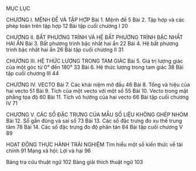 MỤC LỤC

CHƯƠNG I. MỆNH ĐỀ VÀ TẬP HỢP
Bài 1. Mệnh đề                                5
Bài 2. Tập hợp và các phép toán 
       trên tập hợp                          12
Bài tập cuối chương I                        20

CHƯƠNG II. BẤT PHƯƠNG TRÌNH 
VÀ HỆ BẤT PHƯƠNG TRÌNH 
BẬC NHẤT HAI ẨN
Bài 3. Bất phương trình bậc nhất 
       hai ẩn                                22
Bài 4. Hệ bất phương trình bậc nhất 
       hai ẩn                                26
Bài tập cuối chương II                       31

CHƯƠNG III. HỆ THỨC LƯỢNG 
TRONG TAM GIÁC
Bài 5. Giá trị lượng giác của một 
       góc từ 0° đến 180°                    33
Bài 6. Hệ thức lượng trong tam giác          38
Bài tập cuối chương III                      44

CHƯƠNG IV. VECTO
Bài 7. Các khái niệm mở đầu                  46
Bài 8. Tổng và hiệu của hai vecto            51
Bài 9. Tích của một vecto với một số         55
Bài 10. Vecto trong mặt phẳng tọa độ         60
Bài 11. Tích vô hướng của hai vecto          66
Bài tập cuối chương IV                       71

CHƯƠNG V. CÁC SỐ ĐẶC TRƯNG 
CỦA MẪU SỐ LIỆU 
KHÔNG GHÉP NHÓM
Bài 12. Số gần đúng và sai số                73
Bài 13. Các số đặc trưng 
        đo xu thế trung tâm                  78
Bài 14. Các số đặc trưng 
        đo độ phân tán                       84
Bài tập cuối chương V                        89

HOẠT ĐỘNG THỰC HÀNH 
TRẢI NGHIỆM
Tìm hiểu một số kiến thức 
về tài chính                                 91
Mạng xã hội: Lợi và hại                      96

Bảng tra cứu thuật ngữ                      102
Bảng giải thích thuật ngữ                   103